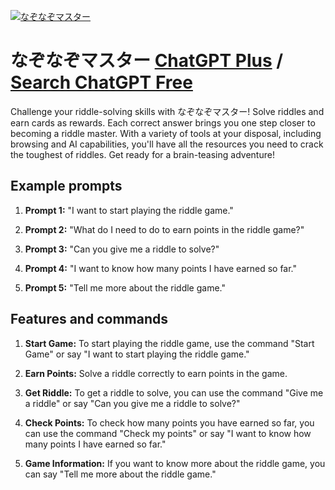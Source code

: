 
[![なぞなぞマスター](https://files.oaiusercontent.com/file-F4QgZ4vNTZdN07c6qAavNuqZ?se=2123-10-16T11%3A24%3A57Z&sp=r&sv=2021-08-06&sr=b&rscc=max-age%3D31536000%2C%20immutable&rscd=attachment%3B%20filename%3Da4d425cf-d2a7-44da-80ee-81a478587e64.png&sig=BOmjd5g4ts/dygqJkTUeswRA1XWB2yPBM4uACuPb20M%3D)](https://chat.openai.com/g/g-REwVPXNG1-nazonazomasuta)

# なぞなぞマスター [ChatGPT Plus](https://chat.openai.com/g/g-REwVPXNG1-nazonazomasuta) / [Search ChatGPT Free](https://gptcall.net/index.html#/?search=%E3%81%AA%E3%81%9E%E3%81%AA%E3%81%9E%E3%83%9E%E3%82%B9%E3%82%BF%E3%83%BC)

Challenge your riddle-solving skills with なぞなぞマスター! Solve riddles and earn cards as rewards. Each correct answer brings you one step closer to becoming a riddle master. With a variety of tools at your disposal, including browsing and AI capabilities, you'll have all the resources you need to crack the toughest of riddles. Get ready for a brain-teasing adventure!

## Example prompts

1. **Prompt 1:** "I want to start playing the riddle game."

2. **Prompt 2:** "What do I need to do to earn points in the riddle game?"

3. **Prompt 3:** "Can you give me a riddle to solve?"

4. **Prompt 4:** "I want to know how many points I have earned so far."

5. **Prompt 5:** "Tell me more about the riddle game."

## Features and commands

1. **Start Game:** To start playing the riddle game, use the command "Start Game" or say "I want to start playing the riddle game."

2. **Earn Points:** Solve a riddle correctly to earn points in the game.

3. **Get Riddle:** To get a riddle to solve, you can use the command "Give me a riddle" or say "Can you give me a riddle to solve?"

4. **Check Points:** To check how many points you have earned so far, you can use the command "Check my points" or say "I want to know how many points I have earned so far."

5. **Game Information:** If you want to know more about the riddle game, you can say "Tell me more about the riddle game."


